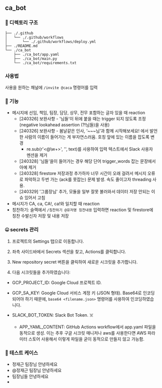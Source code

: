 ## ca_bot

### 💾 디렉토리 구조

```
├── ./.github
│   └── ./.github/workflows
│       └── ./.github/workflows/deploy.yml
├── ./README.md
└── ./ca_bot
    ├── ./ca_bot/app.yaml
    ├── ./ca_bot/main.py
    └── ./ca_bot/requirements.txt
```

### 사용법
사용을 원하는 채널에 `/invite @caca` 명령어를 입력

### 📢 기능

- 메시지에 선임, 책임, 팀장, 담당, 상무, 전무 포함하는 글자 있을 때 reaction
    - [240326] 보완사항 - '님들'이 뒤에 붙을 때는 trigger 되지 않도록 조정 (negative lookahead assertion (?!님들)을 사용)
    - [240326] 보완사항 - 봄날같은 인사, ‘~~~님’과 함께 시작해보세요! 에서 발언한 사람의 이름이 들어가는 게 부자연스러움. 호칭 앞에 있는 이름을 잡도록 변경
        - re.sub(r'<@\w+>', '', text)를 사용하여 입력 텍스트에서 Slack 사용자 멘션을 제거
    - [240328] '님들'을이 들어가는 경우 해당 단어 trigger_words 잡는 문장에서 아예 제거
    - [240328] firestore 저장과정 추가하자 너무 시간이 오래 걸려서 메시지 오류로 파악하고 두번 가는 (ack를 못잡는) 문제 발생. 속도 줄이고자 threading 사용.
    - [240329] '그룹장님' 추가, 모듈을 일부 잘못 불러와서 데이터 저장 안되는 이슈 있어서 고침
- 메시지가 CA, ca, CA!, ca!와 일치할 때 reaction
- 칭찬하기: 슬랙에서 `/칭찬하기 @유저명 칭찬내용` 입력하면 reaction 및 firestore에 칭찬 수발신자 저장 및 내용 저장

### 🤐 secrets 관리
1. 프로젝트의 Settings 탭으로 이동합니다.

2. 좌측 사이드바에서 Secrets 섹션을 찾고, Actions를 클릭합니다.

3. New repository secret 버튼을 클릭하여 새로운 시크릿을 추가합니다.

4. 다음 시크릿들을 추가하였습니다:

- GCP_PROJECT_ID: Google Cloud 프로젝트 ID.

- GCP_SA_KEY: Google Cloud 서비스 계정 키 (JSON 형태). Base64로 인코딩되어야 하기 때문에, `base64 <filename.json>` 명령어를 사용하여 인코딩하였습니다.

- SLACK_BOT_TOKEN: Slack Bot Token. ☠️

  - APP_YAML_CONTENT: GitHub Actions workflow에서 app.yaml 파일을 동적으로 생성. 이는 추후 구글 시크릿 매니저나 aws를 사용한다면 AWS 파라미터 스토어 사용해서 이렇게 파일을 굳이 동적으로 만들지 않고 가능함.

### 🤚 테스트 케이스
- 정재근 팀장님 안녕하세요
- @정재근 팀장님 안녕하세요
- 팀장님들 안녕하세요
- 
